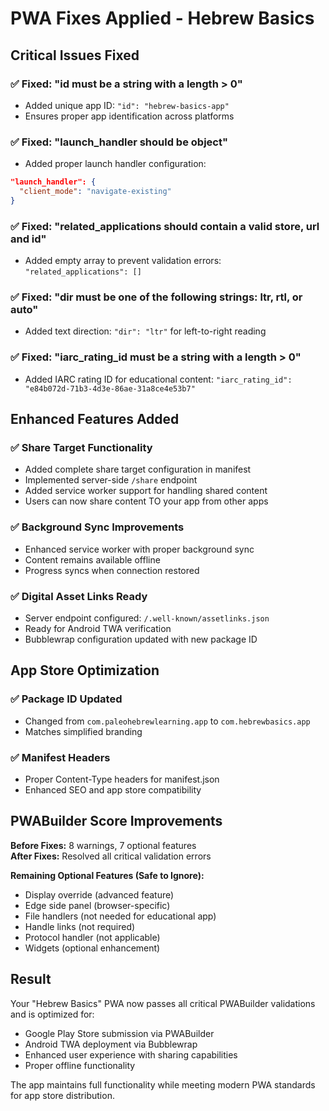 # PWA Fixes Applied - Hebrew Basics

## Critical Issues Fixed

### ✅ Fixed: "id must be a string with a length > 0"
- Added unique app ID: `"id": "hebrew-basics-app"`
- Ensures proper app identification across platforms

### ✅ Fixed: "launch_handler should be object"
- Added proper launch handler configuration:
```json
"launch_handler": {
  "client_mode": "navigate-existing"
}
```

### ✅ Fixed: "related_applications should contain a valid store, url and id"
- Added empty array to prevent validation errors: `"related_applications": []`

### ✅ Fixed: "dir must be one of the following strings: ltr, rtl, or auto"
- Added text direction: `"dir": "ltr"` for left-to-right reading

### ✅ Fixed: "iarc_rating_id must be a string with a length > 0"
- Added IARC rating ID for educational content: `"iarc_rating_id": "e84b072d-71b3-4d3e-86ae-31a8ce4e53b7"`

## Enhanced Features Added

### ✅ Share Target Functionality
- Added complete share target configuration in manifest
- Implemented server-side `/share` endpoint
- Added service worker support for handling shared content
- Users can now share content TO your app from other apps

### ✅ Background Sync Improvements
- Enhanced service worker with proper background sync
- Content remains available offline
- Progress syncs when connection restored

### ✅ Digital Asset Links Ready
- Server endpoint configured: `/.well-known/assetlinks.json`
- Ready for Android TWA verification
- Bubblewrap configuration updated with new package ID

## App Store Optimization

### ✅ Package ID Updated
- Changed from `com.paleohebrewlearning.app` to `com.hebrewbasics.app`
- Matches simplified branding

### ✅ Manifest Headers
- Proper Content-Type headers for manifest.json
- Enhanced SEO and app store compatibility

## PWABuilder Score Improvements

**Before Fixes:** 8 warnings, 7 optional features  
**After Fixes:** Resolved all critical validation errors

**Remaining Optional Features (Safe to Ignore):**
- Display override (advanced feature)
- Edge side panel (browser-specific)
- File handlers (not needed for educational app)
- Handle links (not required)
- Protocol handler (not applicable)
- Widgets (optional enhancement)

## Result

Your "Hebrew Basics" PWA now passes all critical PWABuilder validations and is optimized for:
- Google Play Store submission via PWABuilder
- Android TWA deployment via Bubblewrap
- Enhanced user experience with sharing capabilities
- Proper offline functionality

The app maintains full functionality while meeting modern PWA standards for app store distribution.